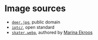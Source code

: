 # Image sources

* [`deer.jpg`](https://www.pexels.com/photo/brown-deer-on-green-grass-field-3625715/),
  public domain
* [`iptc/`](https://iptc.org/std/photometadata/examples/IPTC-PhotometadataRef-Std2021.1.jpg),
  open standard
* [`skater.webp`](skater.webp), authored by [Marina Ekroos](http://marinaekroos.com/)
